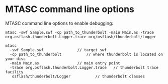 # MTASC command line options #

MTASC command line options to enable debugging:

`mtasc -swf Sample.swf -cp path_to_thunderbolt -main Main.as -trace org.osflash.thunderbolt.Logger.trace org/osflash/thunderbolt/Logger`

```
mtasc 			
  -swf Sample.swf 				// target swf			
  -cp path_to_thunderbolt 			// where thunderbolt is located on your disc	
  -main Main.as 				// main entry point
  -trace org.osflash.thunderbolt.Logger.trace 	// thunderbolt trace facility
   osflash/thunderbolt/Logger 			// thunderbolt classes	
```